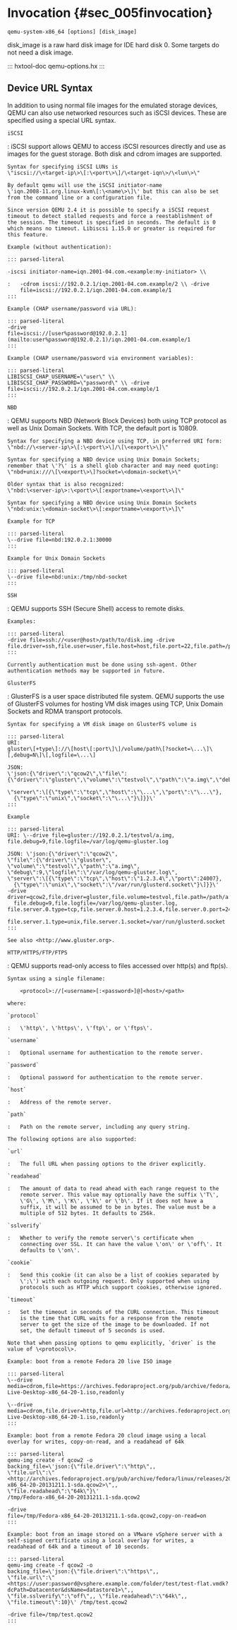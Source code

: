 # Invocation {#sec_005finvocation}

```
qemu-system-x86_64 [options] [disk_image]
```

disk_image is a raw hard disk image for IDE hard disk 0. Some targets do
not need a disk image.

::: hxtool-doc
qemu-options.hx
:::

## Device URL Syntax

In addition to using normal file images for the emulated storage
devices, QEMU can also use networked resources such as iSCSI devices.
These are specified using a special URL syntax.

`iSCSI`

:   iSCSI support allows QEMU to access iSCSI resources directly and use
    as images for the guest storage. Both disk and cdrom images are
    supported.

    Syntax for specifying iSCSI LUNs is
    \"iscsi://\<target-ip\>\[:\<port\>\]/\<target-iqn\>/\<lun\>\"

    By default qemu will use the iSCSI initiator-name
    \'iqn.2008-11.org.linux-kvm\[:\<name\>\]\' but this can also be set
    from the command line or a configuration file.

    Since version QEMU 2.4 it is possible to specify a iSCSI request
    timeout to detect stalled requests and force a reestablishment of
    the session. The timeout is specified in seconds. The default is 0
    which means no timeout. Libiscsi 1.15.0 or greater is required for
    this feature.

    Example (without authentication):

    ::: parsed-literal

    -iscsi initiator-name=iqn.2001-04.com.<example:my-initiator> \\

    :   -cdrom iscsi://192.0.2.1/iqn.2001-04.com.example/2 \\ -drive
        file=iscsi://192.0.2.1/iqn.2001-04.com.example/1
    :::

    Example (CHAP username/password via URL):

    ::: parsed-literal
    -drive
    file=iscsi://[user%password@192.0.2.1](mailto:user%password@192.0.2.1)/iqn.2001-04.com.example/1
    :::

    Example (CHAP username/password via environment variables):

    ::: parsed-literal
    LIBISCSI_CHAP_USERNAME=\"user\" \\
    LIBISCSI_CHAP_PASSWORD=\"password\" \\ -drive
    file=iscsi://192.0.2.1/iqn.2001-04.com.example/1
    :::

`NBD`

:   QEMU supports NBD (Network Block Devices) both using TCP protocol as
    well as Unix Domain Sockets. With TCP, the default port is 10809.

    Syntax for specifying a NBD device using TCP, in preferred URI form:
    \"nbd://\<server-ip\>\[:\<port\>\]/\[\<export\>\]\"

    Syntax for specifying a NBD device using Unix Domain Sockets;
    remember that \'?\' is a shell glob character and may need quoting:
    \"nbd+unix:///\[\<export\>\]?socket=\<domain-socket\>\"

    Older syntax that is also recognized:
    \"nbd:\<server-ip\>:\<port\>\[:exportname=\<export\>\]\"

    Syntax for specifying a NBD device using Unix Domain Sockets
    \"nbd:unix:\<domain-socket\>\[:exportname=\<export\>\]\"

    Example for TCP

    ::: parsed-literal
    \--drive file=nbd:192.0.2.1:30000
    :::

    Example for Unix Domain Sockets

    ::: parsed-literal
    \--drive file=nbd:unix:/tmp/nbd-socket
    :::

`SSH`

:   QEMU supports SSH (Secure Shell) access to remote disks.

    Examples:

    ::: parsed-literal
    -drive file=ssh://<user@host>/path/to/disk.img -drive
    file.driver=ssh,file.user=user,file.host=host,file.port=22,file.path=/path/to/disk.img
    :::

    Currently authentication must be done using ssh-agent. Other
    authentication methods may be supported in future.

`GlusterFS`

:   GlusterFS is a user space distributed file system. QEMU supports the
    use of GlusterFS volumes for hosting VM disk images using TCP, Unix
    Domain Sockets and RDMA transport protocols.

    Syntax for specifying a VM disk image on GlusterFS volume is

    ::: parsed-literal
    URI:
    gluster\[+type\]://\[host\[:port\]\]/volume/path\[?socket=\...\]\[,debug=N\]\[,logfile=\...\]

    JSON:
    \'json:{\"driver\":\"qcow2\",\"file\":{\"driver\":\"gluster\",\"volume\":\"testvol\",\"path\":\"a.img\",\"debug\":N,\"logfile\":\"\...\",
     
    \"server\":\[{\"type\":\"tcp\",\"host\":\"\...\",\"port\":\"\...\"},
      {\"type\":\"unix\",\"socket\":\"\...\"}\]}}\'
    :::

    Example

    ::: parsed-literal
    URI: \--drive file=gluster://192.0.2.1/testvol/a.img,  
    file.debug=9,file.logfile=/var/log/qemu-gluster.log

    JSON: \'json:{\"driver\":\"qcow2\",  
    \"file\":{\"driver\":\"gluster\",  
    \"volume\":\"testvol\",\"path\":\"a.img\",  
    \"debug\":9,\"logfile\":\"/var/log/qemu-gluster.log\",  
    \"server\":\[{\"type\":\"tcp\",\"host\":\"1.2.3.4\",\"port\":24007},
      {\"type\":\"unix\",\"socket\":\"/var/run/glusterd.socket\"}\]}}\'
    -drive
    driver=qcow2,file.driver=gluster,file.volume=testvol,file.path=/path/a.img,
      file.debug=9,file.logfile=/var/log/qemu-gluster.log,  
    file.server.0.type=tcp,file.server.0.host=1.2.3.4,file.server.0.port=24007,
     
    file.server.1.type=unix,file.server.1.socket=/var/run/glusterd.socket
    :::

    See also <http://www.gluster.org>.

`HTTP/HTTPS/FTP/FTPS`

:   QEMU supports read-only access to files accessed over http(s) and
    ftp(s).

    Syntax using a single filename:

        <protocol>://[<username>[:<password>]@]<host>/<path>

    where:

    `protocol`

    :   \'http\', \'https\', \'ftp\', or \'ftps\'.

    `username`

    :   Optional username for authentication to the remote server.

    `password`

    :   Optional password for authentication to the remote server.

    `host`

    :   Address of the remote server.

    `path`

    :   Path on the remote server, including any query string.

    The following options are also supported:

    `url`

    :   The full URL when passing options to the driver explicitly.

    `readahead`

    :   The amount of data to read ahead with each range request to the
        remote server. This value may optionally have the suffix \'T\',
        \'G\', \'M\', \'K\', \'k\' or \'b\'. If it does not have a
        suffix, it will be assumed to be in bytes. The value must be a
        multiple of 512 bytes. It defaults to 256k.

    `sslverify`

    :   Whether to verify the remote server\'s certificate when
        connecting over SSL. It can have the value \'on\' or \'off\'. It
        defaults to \'on\'.

    `cookie`

    :   Send this cookie (it can also be a list of cookies separated by
        \';\') with each outgoing request. Only supported when using
        protocols such as HTTP which support cookies, otherwise ignored.

    `timeout`

    :   Set the timeout in seconds of the CURL connection. This timeout
        is the time that CURL waits for a response from the remote
        server to get the size of the image to be downloaded. If not
        set, the default timeout of 5 seconds is used.

    Note that when passing options to qemu explicitly, `driver` is the
    value of \<protocol\>.

    Example: boot from a remote Fedora 20 live ISO image

    ::: parsed-literal
    \--drive
    media=cdrom,file=https://archives.fedoraproject.org/pub/archive/fedora/linux/releases/20/Live/x86_64/Fedora-Live-Desktop-x86_64-20-1.iso,readonly

    \--drive
    media=cdrom,file.driver=http,file.url=http://archives.fedoraproject.org/pub/fedora/linux/releases/20/Live/x86_64/Fedora-Live-Desktop-x86_64-20-1.iso,readonly
    :::

    Example: boot from a remote Fedora 20 cloud image using a local
    overlay for writes, copy-on-read, and a readahead of 64k

    ::: parsed-literal
    qemu-img create -f qcow2 -o
    backing_file=\'json:{\"file.driver\":\"http\",,
    \"file.url\":\"<http://archives.fedoraproject.org/pub/archive/fedora/linux/releases/20/Images/x86_64/Fedora-x86_64-20-20131211.1-sda.qcow2>\",,
    \"file.readahead\":\"64k\"}\'
    /tmp/Fedora-x86_64-20-20131211.1-sda.qcow2

    -drive
    file=/tmp/Fedora-x86_64-20-20131211.1-sda.qcow2,copy-on-read=on
    :::

    Example: boot from an image stored on a VMware vSphere server with a
    self-signed certificate using a local overlay for writes, a
    readahead of 64k and a timeout of 10 seconds.

    ::: parsed-literal
    qemu-img create -f qcow2 -o
    backing_file=\'json:{\"file.driver\":\"https\",,
    \"file.url\":\"<https://user:password@vsphere.example.com/folder/test/test-flat.vmdk?dcPath=Datacenter&dsName=datastore1>\",,
    \"file.sslverify\":\"off\",, \"file.readahead\":\"64k\",,
    \"file.timeout\":10}\' /tmp/test.qcow2

    -drive file=/tmp/test.qcow2
    :::
